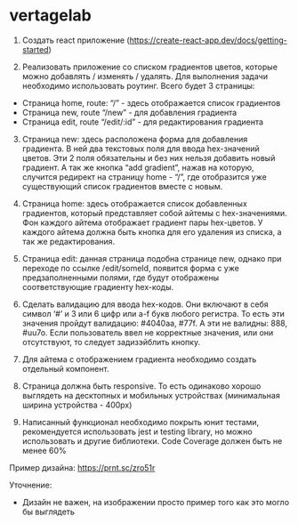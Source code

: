 # vertagelab

1. Создать react приложение (https://create-react-app.dev/docs/getting-started)

2. Реализовать приложение со списком градиентов цветов, которые можно добавлять / изменять / удалять. Для выполнения задачи необходимо использовать роутинг. 
Всего будет 3 страницы:
- Страница home, route: “/” - здесь отображается список градиентов
- Страница new, route “/new” - для добавления градиента
- Страница edit, route “/edit/:id” - для редактирования градиента

3. Страница new:
здесь расположена форма для добавления градиента. В ней два текстовых поля для ввода hex-значений цветов. Эти 2 поля обязательны и без них нельзя добавить новый градиент. 
А так же кнопка “add gradient”, нажав на которую, случится редирект на страницу home - “/”, где отобразится уже существующий список градиентов вместе с новым.

4. Страница home:
здесь отображается список добавленных градиентов, который представляет собой айтемы с hex-значениями. 
Фон каждого айтема отображает градиент пары hex-цветов. У каждого айтема должна быть кнопка для его удаления из списка, а так же редактирования.

5. Страница edit:
данная страница подобна странице new, однако при переходе по ссылке /edit/someId, появится форма с уже предзаполненными полями, 
где будут отображены соответствующие градиенту hex-коды.

6. Сделать валидацию для ввода hex-кодов. Они включают в себя символ ‘#’ и 3 или 6 цифр или a-f букв любого регистра. 
То есть эти значения пройдут валидацию: #4040aa, #77f. А эти не валидны: 888, #uu7o. 
Если пользователь ввел не корректные значения, или они отсутствуют, то следует задизэйблить кнопку.

7. Для айтема с отображением градиента необходимо создать отдельный компонент.

8. Страница должна быть responsive. То есть одинаково хорошо выглядеть на десктопных и мобильных устройствах (минимальная ширина устройства - 400px)

9. Написанный функционал необходимо покрыть юнит тестами, рекомендуется использовать jest и testing library, 
но можно использовать и другие библиотеки. Code Coverage должен быть не менее 60%

Пример дизайна: https://prnt.sc/zro51r

Уточнение:

- Дизайн не важен, на изображении просто пример того как это могло бы выглядеть
